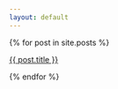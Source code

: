 ```yaml
---
layout: default
---
```


  {% for post in site.posts %}
<p><a href="{{ post.url }}">{{ post.title }}</a></p>
  {% endfor %}
